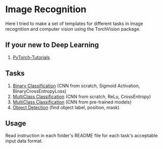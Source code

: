 # Image Recognition
Here I tried to make a set of templates for different tasks in image recognition and computer vision using the TorchVision package.

## If your new to Deep Learning
1. [PyTorch-Tutorials](https://github.com/myprogrammerpersonality/image-recognition/tree/main/PyTorch-Tutorial)
## Tasks
1. [Binary Classification](https://github.com/myprogrammerpersonality/image-recognition/tree/main/Binary-CNN) (CNN from scratch, Sigmoid Activation, BinaryCrossEntropyLoss)
2. [MultiClass Classification](https://github.com/myprogrammerpersonality/image-recognition/tree/main/Multi-CNN) (CNN from scratch, ReLu, CrossEntropy)
3. [MultiClass Classification](https://github.com/myprogrammerpersonality/image-recognition/tree/main/Multi-FineTuning-PreTrained) (CNN from pre-trained models)
4. [Object Detection](https://github.com/myprogrammerpersonality/image-recognition/tree/main/Object%20Detection) (find object label, position, mask)

## Usage
Read instruction in each folder's README file for each task's acceptable input data format.
